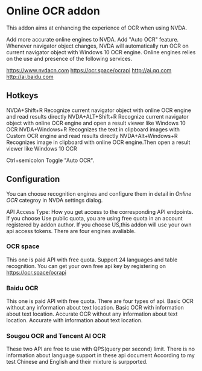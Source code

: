 # Online OCR addon #

This addon aims at enhancing the experience of OCR when using NVDA.

Add more accurate online engines to NVDA.
Add "Auto OCR" feature. Whenever navigator object changes, NVDA will automatically run OCR on current navigator object with Windows 10 OCR engine.
Online engines relies on the use and presence of the following services.

https://www.nvdacn.com
https://ocr.space/ocrapi
http://ai.qq.com
http://ai.baidu.com

## Hotkeys

NVDA+Shift+R Recognize current navigator object  with online OCR engine and read results directly
NVDA+ALT+Shift+R Recognize current navigator object with online OCR engine and open a result viewer like Windows 10 OCR
NVDA+Windows+R Recognizes the text in clipboard images with Custom OCR engine and read results directly
NVDA+Alt+Windows+R Recognizes image in clipboard with online OCR engine.Then open a result viewer like Windows 10 OCR

Ctrl+semicolon Toggle "Auto OCR".

## Configuration

You can choose recognition engines and configure them in detail in *Online OCR* categroy in NVDA settings dialog.

API Access Type: How you get access to the corresponding API endpoints.
If you choose Use public quota, you are using free quota in an account registered by addon author.
If you choose US,this addon will use your own api access tokens.
There are four engines avaliable.

### OCR space
This one is paid API with free quota.
Support 24 languages and table recognition.
You can get your own free api key by registering on
https://ocr.space/ocrapi

### Baidu OCR
This one is paid API with free quota.
There are four types of api.
Basic OCR without any information about text location.
Basic OCR with information about text location.
Accurate OCR without any information about text location.
Accurate with information about text location.
### Sougou OCR and Tencent AI OCR
These two API are free to use with QPS(query per second) limit.
There is no information about language support in these api document
According to my test Chinese and English and their mixture is surpported.


